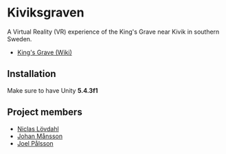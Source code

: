 # Kiviksgraven
A Virtual Reality (VR) experience of the King's Grave near Kivik in southern Sweden.
* [King's Grave (Wiki)](https://en.wikipedia.org/wiki/The_King%27s_Grave)

## Installation
Make sure to have Unity **5.4.3f1**

## Project members
- [Niclas Lövdahl](https://github.com/NiclasLovdahl)
- [Johan Månsson](https://github.com/johanmansson)
- [Joel Pålsson](https://github.com/joelpalsson)
